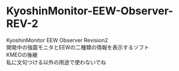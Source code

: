 # KyoshinMonitor-EEW-Observer-REV-2
KyoshinMonitor EEW Observer Revision2<br>
開発中の強震モニタとEEWの二種類の情報を表示するソフト<br>
KMEOの後継<br>
私に文句つける以外の用途で使わないでね
